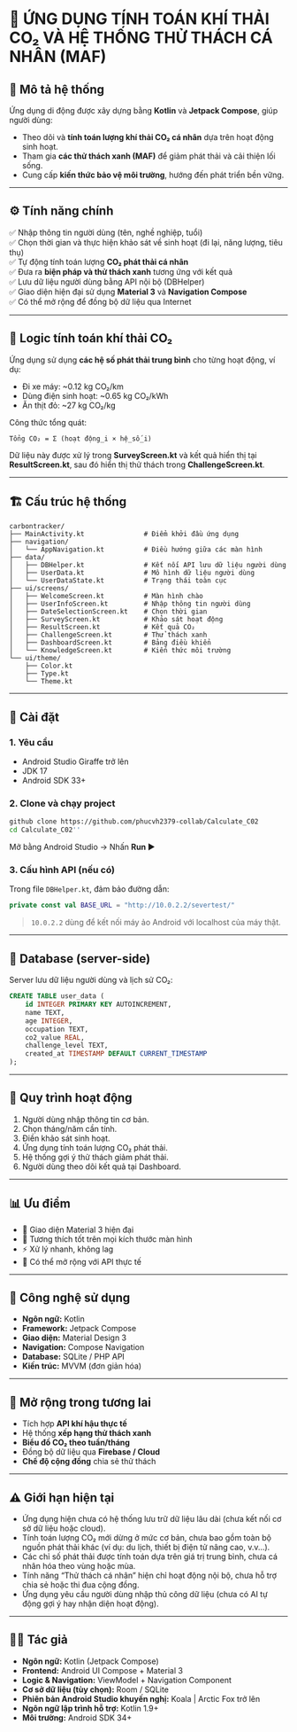 # 🌱 ỨNG DỤNG TÍNH TOÁN KHÍ THẢI CO₂ VÀ HỆ THỐNG THỬ THÁCH CÁ NHÂN (MAF)

## 🧭 Mô tả hệ thống
Ứng dụng di động được xây dựng bằng **Kotlin** và **Jetpack Compose**, giúp người dùng:
- Theo dõi và **tính toán lượng khí thải CO₂ cá nhân** dựa trên hoạt động sinh hoạt.
- Tham gia **các thử thách xanh (MAF)** để giảm phát thải và cải thiện lối sống.
- Cung cấp **kiến thức bảo vệ môi trường**, hướng đến phát triển bền vững.

---

## ⚙️ Tính năng chính
✅ Nhập thông tin người dùng (tên, nghề nghiệp, tuổi)  
✅ Chọn thời gian và thực hiện khảo sát về sinh hoạt (đi lại, năng lượng, tiêu thụ)  
✅ Tự động tính toán lượng **CO₂ phát thải cá nhân**  
✅ Đưa ra **biện pháp và thử thách xanh** tương ứng với kết quả  
✅ Lưu dữ liệu người dùng bằng API nội bộ (DBHelper)  
✅ Giao diện hiện đại sử dụng **Material 3** và **Navigation Compose**  
✅ Có thể mở rộng để đồng bộ dữ liệu qua Internet

---

## 🧩 Logic tính toán khí thải CO₂
Ứng dụng sử dụng **các hệ số phát thải trung bình** cho từng hoạt động, ví dụ:
- Đi xe máy: ~0.12 kg CO₂/km
- Dùng điện sinh hoạt: ~0.65 kg CO₂/kWh
- Ăn thịt đỏ: ~27 kg CO₂/kg

Công thức tổng quát:
```
Tổng CO₂ = Σ (hoạt động_i × hệ_số_i)
```

Dữ liệu này được xử lý trong **SurveyScreen.kt** và kết quả hiển thị tại **ResultScreen.kt**, sau đó hiển thị thử thách trong **ChallengeScreen.kt**.

---

## 🏗️ Cấu trúc hệ thống
```
carbontracker/
├── MainActivity.kt               # Điểm khởi đầu ứng dụng
├── navigation/
│   └── AppNavigation.kt          # Điều hướng giữa các màn hình
├── data/
│   ├── DBHelper.kt               # Kết nối API lưu dữ liệu người dùng
│   ├── UserData.kt               # Mô hình dữ liệu người dùng
│   └── UserDataState.kt          # Trạng thái toàn cục
├── ui/screens/
│   ├── WelcomeScreen.kt          # Màn hình chào
│   ├── UserInfoScreen.kt         # Nhập thông tin người dùng
│   ├── DateSelectionScreen.kt    # Chọn thời gian
│   ├── SurveyScreen.kt           # Khảo sát hoạt động
│   ├── ResultScreen.kt           # Kết quả CO₂
│   ├── ChallengeScreen.kt        # Thử thách xanh
│   ├── DashboardScreen.kt        # Bảng điều khiển
│   └── KnowledgeScreen.kt        # Kiến thức môi trường
└── ui/theme/
    ├── Color.kt
    ├── Type.kt
    └── Theme.kt
```

---

## 🚀 Cài đặt
### 1. Yêu cầu
- Android Studio Giraffe trở lên
- JDK 17
- Android SDK 33+

### 2. Clone và chạy project
```bash
github clone https://github.com/phucvh2379-collab/Calculate_C02
cd Calculate_C02''
```
Mở bằng Android Studio → Nhấn **Run ▶**

### 3. Cấu hình API (nếu có)
Trong file `DBHelper.kt`, đảm bảo đường dẫn:
```kotlin
private const val BASE_URL = "http://10.0.2.2/severtest/"
```
> `10.0.2.2` dùng để kết nối máy ảo Android với localhost của máy thật.

---

## 💾 Database (server-side)
Server lưu dữ liệu người dùng và lịch sử CO₂:
```sql
CREATE TABLE user_data (
    id INTEGER PRIMARY KEY AUTOINCREMENT,
    name TEXT,
    age INTEGER,
    occupation TEXT,
    co2_value REAL,
    challenge_level TEXT,
    created_at TIMESTAMP DEFAULT CURRENT_TIMESTAMP
);
```

---

## 🔄 Quy trình hoạt động
1. Người dùng nhập thông tin cơ bản.
2. Chọn tháng/năm cần tính.
3. Điền khảo sát sinh hoạt.
4. Ứng dụng tính toán lượng CO₂ phát thải.
5. Hệ thống gợi ý thử thách giảm phát thải.
6. Người dùng theo dõi kết quả tại Dashboard.

---

## 📊 Ưu điểm
- 🎨 Giao diện Material 3 hiện đại
- 📱 Tương thích tốt trên mọi kích thước màn hình
- ⚡ Xử lý nhanh, không lag
- 🔄 Có thể mở rộng với API thực tế

---

## 🧠 Công nghệ sử dụng
- **Ngôn ngữ:** Kotlin
- **Framework:** Jetpack Compose
- **Giao diện:** Material Design 3
- **Navigation:** Compose Navigation
- **Database:** SQLite / PHP API
- **Kiến trúc:** MVVM (đơn giản hóa)

---

## 🔮 Mở rộng trong tương lai
- Tích hợp **API khí hậu thực tế**
- Hệ thống **xếp hạng thử thách xanh**
- **Biểu đồ CO₂ theo tuần/tháng**
- Đồng bộ dữ liệu qua **Firebase / Cloud**
- **Chế độ cộng đồng** chia sẻ thử thách

---

## ⚠️ Giới hạn hiện tại
- Ứng dụng hiện chưa có hệ thống lưu trữ dữ liệu lâu dài (chưa kết nối cơ sở dữ liệu hoặc cloud).
- Tính toán lượng CO₂ mới dừng ở mức cơ bản, chưa bao gồm toàn bộ nguồn phát thải khác (ví dụ: du lịch, thiết bị điện tử nâng cao, v.v...).
- Các chỉ số phát thải được tính toán dựa trên giá trị trung bình, chưa cá nhân hóa theo vùng hoặc mùa.
- Tính năng “Thử thách cá nhân” hiện chỉ hoạt động nội bộ, chưa hỗ trợ chia sẻ hoặc thi đua cộng đồng.
- Ứng dụng yêu cầu người dùng nhập thủ công dữ liệu (chưa có AI tự động gợi ý hay nhận diện hoạt động).

---

## 👨‍💻 Tác giả

- **Ngôn ngữ:** Kotlin (Jetpack Compose)
- **Frontend:** Android UI Compose + Material 3
- **Logic & Navigation:** ViewModel + Navigation Component
- **Cơ sở dữ liệu (tùy chọn):** Room / SQLite
- **Phiên bản Android Studio khuyến nghị:** Koala | Arctic Fox trở lên
- **Ngôn ngữ lập trình hỗ trợ:** Kotlin 1.9+
- **Môi trường:** Android SDK 34+
